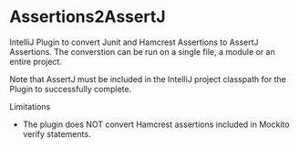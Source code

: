 # Assertions2AssertJ

IntelliJ Plugin to convert Junit and Hamcrest Assertions to AssertJ
Assertions. The converstion can be run on a single file, a module or
an entire project.


Note that AssertJ must be included in the IntelliJ project classpath for
the Plugin to successfully complete. 

Limitations
* The plugin does NOT convert Hamcrest assertions included in Mockito
verify statements.